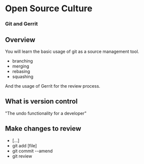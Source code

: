 # Open Source Culture

### Git and Gerrit


## Overview
You will learn the basic usage of git as a source management tool.

  * branching
  * merging
  * rebasing
  * squashing

And the usage of Gerrit for the review process.


## What is version control
"The undo functionality for a developer"


## Make changes to review

  * [...]
  * git add [file]
  * git commit --amend
  * git review